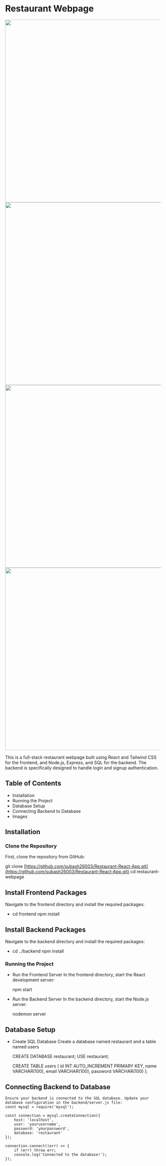 # Restaurant Webpage

<img height="590" width="1200" src="https://res.cloudinary.com/dosxybcit/image/upload/v1727679642/nexus-project/Screenshot_237_g5uc30.png" />
<img height="590" width="1200" src="https://res.cloudinary.com/dosxybcit/image/upload/v1727679640/nexus-project/Screenshot_238_uljk8h.png" />
<img height="590" width="1200" src="https://res.cloudinary.com/dosxybcit/image/upload/v1727679639/nexus-project/Screenshot_239_fepwvw.png" />
<img height="590" width="1200" src="https://res.cloudinary.com/dosxybcit/image/upload/v1727679639/nexus-project/Screenshot_240_hoieek.png" />

This is a full-stack restaurant webpage built using React and Tailwind CSS for the frontend, and Node.js, Express, and SQL for the backend. The backend is specifically designed to handle login and signup authentication.

## Table of Contents
- Installation
- Running the Project
- Database Setup
- Connecting Backend to Database
- Images

## Installation

### Clone the Repository
First, clone the repository from GitHub:

git clone [https://github.com/subash26003/Restaurant-React-App.git](https://github.com/subash26003/Restaurant-React-App.git)
cd restaurant-webpage

## Install Frontend Packages

Navigate to the frontend directory and install the required packages:

- cd frontend
npm install

## Install Backend Packages
Navigate to the backend directory and install the required packages:

- cd ../backend
npm install

### Running the Project
- Run the Frontend Server
In the frontend directory, start the React development server:

    npm start

- Run the Backend Server
In the backend directory, start the Node.js server:

  nodemon server

## Database Setup
- Create SQL Database
Create a database named restaurant and a table named users


    CREATE DATABASE restaurant;
    USE restaurant;

    CREATE TABLE users (
        id INT AUTO_INCREMENT PRIMARY KEY,
        name VARCHAR(100),
        email VARCHAR(100),
        password VARCHAR(100)
    );


## Connecting Backend to Database
    Ensure your backend is connected to the SQL database. Update your database configuration in the backend/server.js file:
    const mysql = require('mysql');
    
    const connection = mysql.createConnection({
        host: 'localhost',
        user: 'yourusername',
        password: 'yourpassword',
        database: 'restaurant'
    });
    
    connection.connect((err) => {
        if (err) throw err;
        console.log('Connected to the database!');
    });


